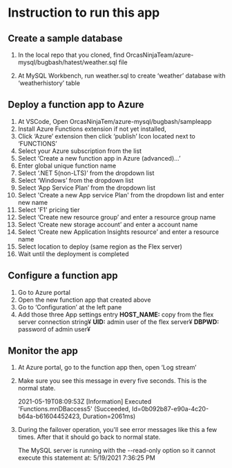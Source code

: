 # Instruction to run this app

  

##  Create a sample database

1. In the local repo that you cloned, find OrcasNinjaTeam/azure-mysql/bugbash/hatest/weather.sql file

2. At MySQL Workbench, run weather.sql to create ‘weather’ database with ‘weatherhistory’ table

  

## Deploy a function app to Azure

1. At VSCode, Open OrcasNinjaTem/azure-mysql/bugbash/sampleapp
2. Install Azure Functions extension if not yet installed,
3. Click ‘Azure’ extension then click ‘publish’ Icon located next to ‘FUNCTIONS’
4. Select your Azure subscription from the list
5. Select ‘Create a new function app in Azure (advanced)…’
6. Enter global unique function name
7. Select ‘.NET 5(non-LTS)’ from the dropdown list
8. Select ‘Windows’ from the dropdown list
9. Select ‘App Service Plan’ from the dropdown list
10. Select 'Create a new App service Plan' from the dropdown list and enter new name
11. Select 'F1' pricing tier
12. Select ‘Create new resource group’ and enter a resource group name
13. Select ‘Create new storage account’ and enter a account name
14. Select ‘Create new Application Insights resource’ and enter a resource name
15. Select location to deploy (same region as the Flex server)
16. Wait until the deployment is completed

  

## Configure a function app
1. Go to Azure portal
2. Open the new function app that created above
3. Go to ‘Configuration’ at the left pane
4. Add those three App settings entry
     <strong>HOST_NAME:</strong> copy from the flex server connection string¥
     <strong>UID:</strong> admin user of the flex server¥
     <strong>DBPWD:</strong> password of admin user¥

  ## Monitor the app
1. At Azure portal, go to the function app then, open ‘Log stream’
2. Make sure you see this message in every five seconds. This is the normal state.

    2021-05-19T08:09:53Z [Information] Executed 'Functions.mnDBaccess5' (Succeeded, Id=0b092b87-e90a-4c20-b64a-b61604452423, Duration=2061ms)
3. During the failover operation, you'll see error messages like this a few times. After that it should go back to normal state.
    
    The MySQL server is running with the --read-only option so it cannot execute this statement  at: 5/19/2021 7:36:25 PM

